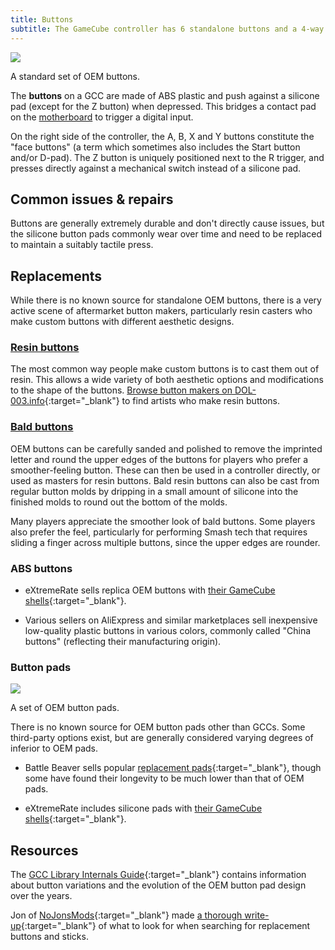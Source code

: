 ```yaml
---
title: Buttons
subtitle: The GameCube controller has 6 standalone buttons and a 4-way D-pad.
---
```


<aside class="no-offset">
  <a href="/static/compendium/oem-buttons.jpg">
    <img src="/static/compendium/oem-buttons-thumb.jpg">
  </a>
  <p>A standard set of OEM buttons.</p>
</aside>

The **buttons** on a GCC are made of ABS plastic and push against a silicone pad (except for the Z button) when depressed. This bridges a contact pad on the [motherboard](/compendium/boards) to trigger a digital input.

On the right side of the controller, the A, B, X and Y buttons constitute the "face buttons" (a term which sometimes also includes the Start button and/or D-pad). The Z button is uniquely positioned next to the R trigger, and presses directly against a mechanical switch instead of a silicone pad.

## Common issues & repairs

Buttons are generally extremely durable and don't directly cause issues, but the silicone button pads commonly wear over time and need to be replaced to maintain a suitably tactile press.

## Replacements

While there is no known source for standalone OEM buttons, there is a very active scene of aftermarket button makers, particularly resin casters who make custom buttons with different aesthetic designs.

### [Resin buttons](/compendium/buttons/mods/resin)

The most common way people make custom buttons is to cast them out of resin. This allows a wide variety of both aesthetic options and modifications to the shape of the buttons. [Browse button makers on DOL-003.info](/modders?services=resin-buttons){:target="\_blank"} to find artists who make resin buttons.

### [Bald buttons](/compendium/buttons/mods/bald)

OEM buttons can be carefully sanded and polished to remove the imprinted letter and round the upper edges of the buttons for players who prefer a smoother-feeling button. These can then be used in a controller directly, or used as masters for resin buttons. Bald resin buttons can also be cast from regular button molds by dripping in a small amount of silicone into the finished molds to round out the bottom of the molds.

Many players appreciate the smoother look of bald buttons. Some players also prefer the feel, particularly for performing Smash tech that requires sliding a finger across multiple buttons, since the upper edges are rounder.

### ABS buttons

- eXtremeRate sells replica OEM buttons with [their GameCube shells](https://extremerate.com/collections/nintendo-gamecube-shells){:target="\_blank"}.

- Various sellers on AliExpress and similar marketplaces sell inexpensive low-quality plastic buttons in various colors, commonly called "China buttons" (reflecting their manufacturing origin).

### Button pads

<aside>
  <a href="/static/compendium/oem-button-pads.jpg">
    <img src="/static/compendium/oem-button-pads-thumb.jpg">
  </a>
  <p>A set of OEM button pads.</p>
</aside>

There is no known source for OEM button pads other than GCCs. Some third-party options exist, but are generally considered varying degrees of inferior to OEM pads.

- Battle Beaver sells popular [replacement pads](https://battlebeavercustoms.com/products/battle-beaver-gamecube-contact-pads){:target="\_blank"}, though some have found their longevity to be much lower than that of OEM pads.

- eXtremeRate includes silicone pads with [their GameCube shells](https://extremerate.com/collections/nintendo-gamecube-shells){:target="\_blank"}.

## Resources

The [GCC Library Internals Guide](https://gccontrollerlibrary.com/guides/gamecube-controller-internals-guide/){:target="\_blank"} contains information about button variations and the evolution of the OEM button pad design over the years.

Jon of [NoJonsMods](/modders/nojonsmods){:target="\_blank"} made [a thorough write-up](https://www.reddit.com/r/customGCC/comments/mwotkd/buying_some_new_sticks_or_buttons_read_this_first/){:target="\_blank"} of what to look for when searching for replacement buttons and sticks.
